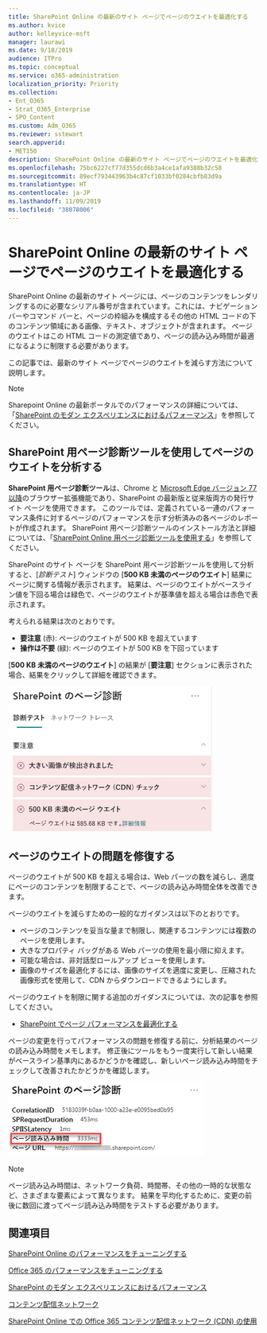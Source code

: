 ```yaml
---
title: SharePoint Online の最新のサイト ページでページのウエイトを最適化する
ms.author: kvice
author: kelleyvice-msft
manager: laurawi
ms.date: 9/18/2019
audience: ITPro
ms.topic: conceptual
ms.service: o365-administration
localization_priority: Priority
ms.collection:
- Ent_O365
- Strat_O365_Enterprise
- SPO_Content
ms.custom: Adm_O365
ms.reviewer: sstewart
search.appverid:
- MET150
description: SharePoint Online の最新のサイト ページでページのウエイトを最適化する方法について説明します。
ms.openlocfilehash: 75bc6227cf77d355dcd6b3a4ce1afa9388b32c58
ms.sourcegitcommit: 89ecf793443963b4c87cf1033bf0284cbfb83d9a
ms.translationtype: HT
ms.contentlocale: ja-JP
ms.lasthandoff: 11/09/2019
ms.locfileid: "38078006"
---
```

# <a name="optimize-page-weight-in-sharepoint-online-modern-site-pages"></a>SharePoint Online の最新のサイト ページでページのウエイトを最適化する

SharePoint Online の最新のサイト ページには、ページのコンテンツをレンダリングするのに必要なシリアル番号が含まれています。これには、ナビゲーション バーやコマンド バーと、ページの枠組みを構成するその他の HTML コードの下のコンテンツ領域にある画像、テキスト、オブジェクトが含まれます。 ページのウエイトはこの HTML コードの測定値であり、ページの読み込み時間が最適になるように制限する必要があります。

この記事では、最新のサイト ページでページのウエイトを減らす方法について説明します。

>[!NOTE]
>Sharepoint Online の最新ポータルでのパフォーマンスの詳細については、「[SharePoint のモダン エクスペリエンスにおけるパフォーマンス](https://docs.microsoft.com/sharepoint/modern-experience-performance)」を参照してください。

## <a name="use-the-page-diagnostics-for-sharepoint-tool-to-analyze-page-weight"></a>SharePoint 用ページ診断ツールを使用してページのウエイトを分析する

**SharePoint 用ページ診断ツール**は、Chrome と [Microsoft Edge バージョン 77 以降](https://www.microsoftedgeinsider.com/download?form=MI13E8&OCID=MI13E8)のブラウザー拡張機能であり、SharePoint の最新版と従来版両方の発行サイト ページを使用できます。 このツールでは、定義されている一連のパフォーマンス条件に対するページのパフォーマンスを示す分析済みの各ページのレポートが作成されます。 SharePoint 用ページ診断ツールのインストール方法と詳細については、「[SharePoint Online 用ページ診断ツールを使用する](page-diagnostics-for-spo.md)」を参照してください。

SharePoint のサイト ページを SharePoint 用ページ診断ツールを使用して分析すると、[_診断テスト_] ウィンドウの [**500 KB 未満のページのウエイト**] 結果にページに関する情報が表示されます。 結果は、ページのウエイトがベースライン値を下回る場合は緑色で、ページのウエイトが基準値を超える場合は赤色で表示されます。

考えられる結果は次のとおりです。

- **要注意** (赤): ページのウエイトが 500 KB を超えています
- **操作は不要** (緑): ページのウエイトが 500 KB を下回っています

[**500 KB 未満のページのウエイト**] の結果が [**要注意**] セクションに表示された場合、結果をクリックして詳細を確認できます。

![SharePoint 結果への要求](media/modern-portal-optimization/pagediag-page-weight.png)

## <a name="remediate-page-weight-issues"></a>ページのウエイトの問題を修復する

ページのウエイトが 500 KB を超える場合は、Web パーツの数を減らし、適度にページのコンテンツを制限することで、ページの読み込み時間全体を改善できます。

ページのウエイトを減らすための一般的なガイダンスは以下のとおりです。

- ページのコンテンツを妥当な量まで制限し、関連するコンテンツには複数のページを使用します。
- 大きなプロパティ バッグがある Web パーツの使用を最小限に抑えます。
- 可能な場合は、非対話型ロールアップ ビューを使用します。
- 画像のサイズを最適化するには、画像のサイズを適度に変更し、圧縮された画像形式を使用して、CDN からダウンロードできるようにします。

ページのウエイトを制限に関する追加のガイダンスについては、次の記事を参照してください。

- [SharePoint でページ パフォーマンスを最適化する](https://docs.microsoft.com/sharepoint/dev/general-development/optimize-page-performance-in-sharepoint)

ページの変更を行ってパフォーマンスの問題を修復する前に、分析結果のページの読み込み時間をメモします。 修正後にツールをもう一度実行して新しい結果がベースライン基準内にあるかどうかを確認し、新しいページ読み込み時間をチェックして改善されたかどうかを確認します。

![ページ読み込み時間の結果](media/modern-portal-optimization/pagediag-page-load-time.png)

>[!NOTE]
>ページ読み込み時間は、ネットワーク負荷、時間帯、その他の一時的な状態など、さまざまな要素によって異なります。 結果を平均化するために、変更の前後に数回に渡ってページ読み込み時間をテストする必要があります。

## <a name="related-topics"></a>関連項目

[SharePoint Online のパフォーマンスをチューニングする](tune-sharepoint-online-performance.md)

[Office 365 のパフォーマンスをチューニングする](tune-office-365-performance.md)

[SharePoint のモダン エクスペリエンスにおけるパフォーマンス](https://docs.microsoft.com/sharepoint/modern-experience-performance.md)

[コンテンツ配信ネットワーク](content-delivery-networks.md)

[SharePoint Online での Office 365 コンテンツ配信ネットワーク (CDN) の使用](use-office-365-cdn-with-spo.md)
